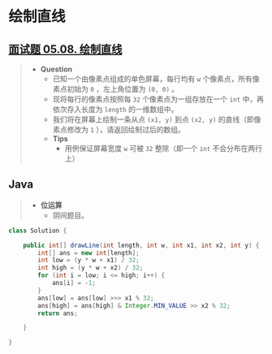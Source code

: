 # 绘制直线

## [面试题 05.08. 绘制直线](https://leetcode.cn/problems/draw-line-lcci/)

> - **Question**
>   - 已知一个由像素点组成的单色屏幕，每行均有 `w` 个像素点，所有像素点初始为 `0` ，左上角位置为 `(0, 0)` 。
>   - 现将每行的像素点按照每 `32` 个像素点为一组存放在一个 `int` 中，再依次存入长度为 `length` 的一维数组中。
>   - 我们将在屏幕上绘制一条从点 `(x1, y)` 到点 `(x2, y)` 的直线（即像素点修改为 `1` ），请返回绘制过后的数组。
>   - **Tips**
>     - 用例保证屏幕宽度 `w` 可被 `32` 整除（即一个 `int` 不会分布在两行上）

## Java

> - **位运算**
>   - 阴间题目。

```java
class Solution {

    public int[] drawLine(int length, int w, int x1, int x2, int y) {
        int[] ans = new int[length];
        int low = (y * w + x1) / 32;
        int high = (y * w + x2) / 32;
        for (int i = low; i <= high; i++) {
            ans[i] = -1;
        }
        ans[low] = ans[low] >>> x1 % 32;
        ans[high] = ans[high] & Integer.MIN_VALUE >> x2 % 32;
        return ans;

    }

}
```
